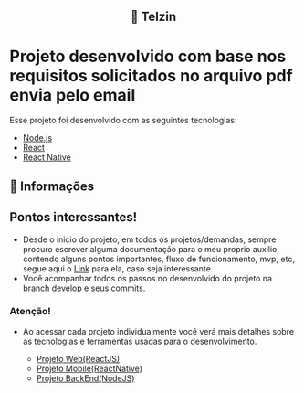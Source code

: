 <h2 align="center">
  🚀 Telzin
</h2>

# Projeto desenvolvido com base nos requisitos solicitados no arquivo pdf envia pelo email

Esse projeto foi desenvolvido com as seguintes tecnologias:

- [Node.js](https://nodejs.org/en/)
- [React](https://reactjs.org)
- [React Native](https://facebook.github.io/react-native/)

## 🤔 Informações

## Pontos interessantes!
- Desde o inicio do projeto, em todos os projetos/demandas, sempre procuro escrever alguma documentação para o meu proprio auxilio, contendo alguns pontos importantes, fluxo de funcionamento, mvp, etc, segue aqui o [Link](https://www.notion.so/Processo-seletivo-LOL-VAGA-Desenvolvedor-a-NODEJS-REACTJS-REACTNATIVE-5081856f72c4468a8933725dc2ca089b) para ela, caso seja interessante.
- Você acompanhar todos os passos no desenvolvido do projeto na branch develop e seus commits.
### Atenção!
- Ao acessar cada projeto individualmente você verá mais detalhes sobre as tecnologias e ferramentas usadas para o desenvolvimento.

  - [Projeto Web(ReactJS)]()
  - [Projeto Mobile(ReactNative)]()
  - [Projeto BackEnd(NodeJS)]()
